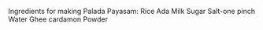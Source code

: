 Ingredients for making Palada Payasam:
Rice Ada
Milk
Sugar
Salt-one pinch
Water
Ghee
cardamon Powder